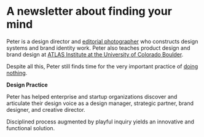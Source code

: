 # A newsletter about finding your mind 

Peter is a design director and [editorial photographer](https://petermcewen.photos) who constructs design systems and brand identity work. Peter also teaches product design and brand design at [ATLAS Institute at the University of Colorado Boulder](https://www.colorado.edu/atlas/projects).

Despite all this, Peter still finds time for the very important practice of [doing nothing](https://thefield.us).

**Design Practice**

Peter has helped enterprise and startup organizations discover and articulate their design voice as a design manager, strategic partner, brand designer, and creative director.

Disciplined process augmented by playful inquiry yields an innovative and functional solution.
